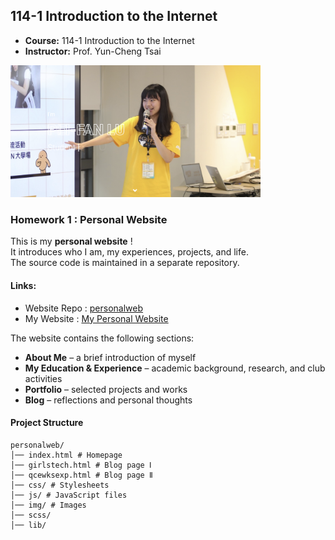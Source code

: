 ## 114-1 Introduction to the Internet

- **Course:** 114-1 Introduction to the Internet  
- **Instructor:** Prof. Yun-Cheng Tsai

<img src="/img/hw1.png" width="400"/>

### Homework 1 : Personal Website
This is my **personal website** !<br>
It introduces who I am, my experiences, projects, and life. <br>
The source code is maintained in a separate repository.

#### Links:
- Website Repo : [personalweb](https://github.com/PhoebeLu1011/personalweb)  
- My Website : [My Personal Website](https://phoebelu1011.github.io/personalweb/)

The website contains the following sections:
- **About Me** – a brief introduction of myself  
- **My Education & Experience** – academic background, research, and club activities  
- **Portfolio** – selected projects and works  
- **Blog** – reflections and personal thoughts
  
#### Project Structure  
```
personalweb/
│── index.html # Homepage
│── girlstech.html # Blog page Ⅰ
│── qcewksexp.html # Blog page Ⅱ
│── css/ # Stylesheets
│── js/ # JavaScript files
│── img/ # Images
│── scss/ 
│── lib/ 
```
  
